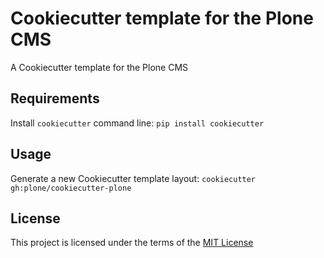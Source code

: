 Cookiecutter template for the Plone CMS
=======================================

A Cookiecutter template for the Plone CMS

Requirements
------------
Install `cookiecutter` command line: `pip install cookiecutter`    

Usage
-----
Generate a new Cookiecutter template layout: `cookiecutter gh:plone/cookiecutter-plone`    

License
-------
This project is licensed under the terms of the [MIT License](/LICENSE)
